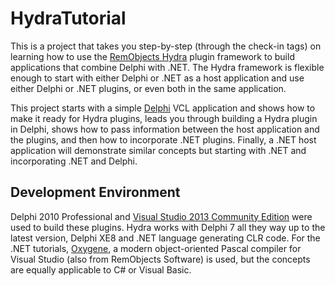 # HydraTutorial #

This is a project that takes you step-by-step (through the check-in tags) on learning how to use 
the [RemObjects Hydra](http://www.hydra4.com/) plugin framework to build applications that combine Delphi 
with .NET. The Hydra framework is flexible enough to start with either Delphi or .NET as a host application
and use either Delphi or .NET plugins, or even both in the same application.

This project starts with a simple [Delphi](http://www.embarcadero.com/products/delphi) VCL application and shows
how to make it ready for Hydra plugins, leads you through building a Hydra plugin in Delphi, shows how to pass 
information between the host application and the plugins, and then how to incorporate .NET plugins.  Finally, 
a .NET host application will demonstrate similar concepts but starting with .NET and incorporating .NET and Delphi.

## Development Environment ##

Delphi 2010 Professional and [Visual Studio 2013 Community Edition](https://www.visualstudio.com/en-us/products/visual-studio-community-vs.aspx) 
were used to build these plugins. Hydra works with Delphi 7 all they way up to the latest version, 
Delphi XE8 and .NET language generating CLR code.  For the .NET tutorials, 
[Oxygene](http://elementscompiler.com/elements/oxygene/), a modern object-oriented Pascal compiler for Visual Studio
(also from RemObjects Software) is used, but the concepts are equally applicable to C# or Visual Basic.
